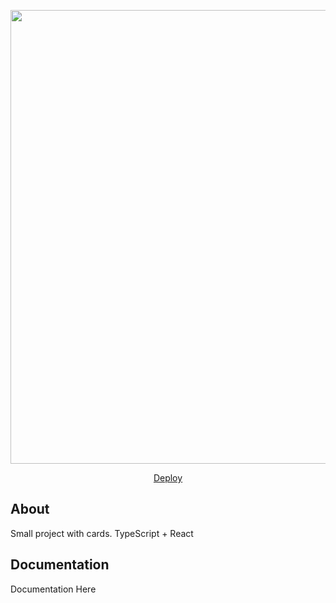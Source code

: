 <p align="center">
      <img src="https://petralexkulakov-reactcomponents.netlify.app/assets/title-c7d6a85b.png" width="726">
</p>

<p align="center">
   <a href="https://petralexkulakov-reactcomponents.netlify.app">Deploy</a>
</p>

## About

Small project with cards. TypeScript + React

## Documentation

Documentation Here
